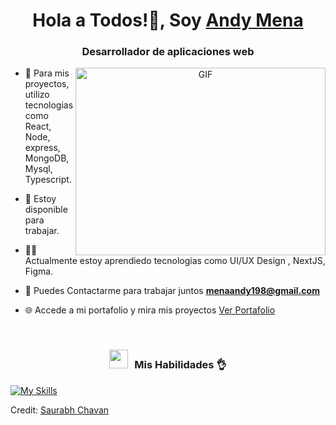 
<h1 align="center">Hola a Todos!👋, Soy <a href="https://100rabhcsmc.github.io/Me.io/" target="blank">
Andy Mena</a></h1>
<h3 align="center">Desarrollador de aplicaciones web</h3>



<a target="_blank" align="center">
  <img align="right" top="500" height="300" width="400" alt="GIF" src="https://camo.githubusercontent.com/5352b6b2b973a416adb9f788796e6e861e6ff286d2d83780df8ef7d90d4ca349/68747470733a2f2f6d656469612e67697068792e636f6d2f6d656469612f53576f536b4e36447854737a71494b4571762f67697068792e676966">
</a>

- 🌱 Para mis proyectos, utilizo tecnologias como React, Node, express, MongoDB, Mysql, Typescript.

- 🤝 Estoy disponible para trabajar.

- 🧑‍💻  Actualmente estoy aprendiedo tecnologias como  UI/UX Design , NextJS, Figma.

- 📧 Puedes Contactarme para trabajar juntos **menaandy198@gmail.com**

- 🌐 Accede a mi portafolio y mira mis proyectos <a href="https://portafoliowebandy.netlify.app/" target="blank">Ver Portafolio</a>
<br/>
<h3 align="center" > <img src="https://media.giphy.com/media/iY8CRBdQXODJSCERIr/giphy.gif" width="30" height="30" style="margin-right: 10px;">Mis Habilidades 👌</h3>

<p align="center">
 
  [![My Skills](https://skillicons.dev/icons?i=js,html,css,bootstrap,git,react,nodejs,mysql,tailwind,ts)](https://skillicons.dev)
       
</p>



Credit: [Saurabh Chavan](https://github.com/100rabhcsmc)
